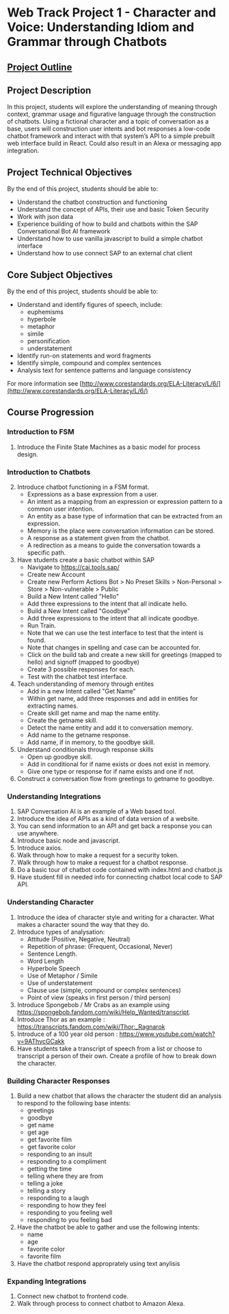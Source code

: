 # Web Track Project 1 - Character and Voice: Understanding Idiom and Grammar through Chatbots

## [Project Outline](https://coda.io/d/Web-Track-Design_dd0HU4GbwTC/Character-And-Voice-Understanding-Figurative-Language-through-Ch_su_fC#_lu6Ym)

## Project Description
In this project, students will explore the understanding of meaning through context, grammar usage and figurative language through the construction of chatbots. Using a fictional character and a topic of conversation as a base, users will construction user intents and bot responses a low-code chatbot framework and interact with that system’s API to a simple prebuilt web interface build in React. Could also result in an Alexa or messaging app integration.

## Project Technical Objectives
By the end of this project, students should be able to:
* Understand the chatbot construction and functioning
* Understand the concept of APIs, their use and basic Token Security
* Work with json data
* Experience building of how to build and chatbots within the SAP  Conversational Bot AI framework
* Understand how to use vanilla javascript to build a simple chatbot interface
* Understand how to use connect SAP to an external chat client

## Core Subject Objectives
By the end of this project, students should be able to:
* Understand and identify figures of speech, include: 
    - euphemisms
    - hyperbole
    - metaphor
    - simile
    - personification
    - understatement
* Identify run-on statements and word fragments
* Identify simple, compound and complex sentences
* Analysis text for sentence patterns and language consistency

For more information see [http://www.corestandards.org/ELA-Literacy/L/6/](http://www.corestandards.org/ELA-Literacy/L/6/)

## Course Progression
### Introduction to FSM
1. Introduce the Finite State Machines as a basic model for process design.

### Introduction to Chatbots
2. Introduce chatbot functioning in a FSM format.
    - Expressions as a base expression from a user.
    - An intent as a mapping from an expression or expression pattern to a common user intention.
    - An entity as a base type of information that can be extracted from an expression.
    - Memory is the place were conversation information can be stored.
    - A response as a statement given from the chatbot.
    - A redirection as a means to guide the conversation towards a specific path.
3. Have students create a basic chatbot within SAP
    - Navigate to https://cai.tools.sap/
    - Create new Account
    - Create new Perform Actions Bot > No Preset Skills > Non-Personal > Store > Non-vulnerable > Public
    - Build a New Intent called "Hello"
    - Add three expressions to the intent that all indicate hello.
    - Build a New Intent called "Goodbye"
    - Add three expressions to the intent that all indicate goodbye.
    - Run Train.
    - Note that we can use the test interface to test that the intent is found.
    - Note that changes in spelling and case can be accounted for.
    - Click on the build tab and create a new skill for greetings (mapped to hello) and signoff (mapped to goodbye)
    - Create 3 possible responses for each.
    - Test with the chatbot test interface.
4. Teach understanding of memory through entites
    - Add in a new Intent called "Get Name"
    - Within get name, add three responses and add in entities for extracting names.
    - Create skill get name and map the name entity.
    - Create the getname skill.
    - Detect the name entity and add it to conversation memory.
    - Add name to the getname response.
    - Add name, if in memory, to the goodbye skill.
5. Understand conditionals through response skills
    - Open up goodbye skill.
    - Add in conditional for if name exists or does not exist in memory.
    - Give one type or response for if name exists and one if not.
6. Construct a conversation flow from greetings to getname to goodbye.

### Understanding Integrations
1. SAP Conversation AI is an example of a Web based tool.
2. Introduce the idea of APIs as a kind of data version of a website.
3. You can send information to an API and get back a response you can use anywhere.
4. Introduce basic node and javascript.
5. Introduce axios.
6. Walk through how to make a request for a security token.
7. Walk through how to make a request for a chatbot response.
8. Do a basic tour of chatbot code contained with index.html and chatbot.js
9. Have student fill in needed info for connecting chatbot local code to SAP API.

### Understanding Character
1. Introduce the idea of character style and writing for a character. What makes a character sound the way that they do.
2. Introduce types of analysation:
    - Attitude (Positive, Negative, Neutral)
    - Repetition of phrase: (Frequent, Occasional, Never)
    - Sentence Length.
    - Word Length
    - Hyperbole Speech
    - Use of Metaphor / Simile
    - Use of understatement
    - Clause use (simple, compound or complex sentences)
    - Point of view (speaks in first person / third person)
2. Introduce Spongebob / Mr Crabs as an example using https://spongebob.fandom.com/wiki/Help_Wanted/transcript.
3. Introduce Thor as an example : https://transcripts.fandom.com/wiki/Thor:_Ragnarok
4. Introduce of a 100 year old person : https://www.youtube.com/watch?v=9AThycGCakk
5. Have students take a transcript of speech from a list or choose to transcript a person of their own. Create a profile of how to break down the character.

### Building Character Responses
1. Build a new chatbot that allows the character the student did an analysis to respond to the following base intents:
    - greetings
    - goodbye
    - get name
    - get age
    - get favorite film
    - get favorite color
    - responding to an insult
    - responding to a compliment
    - getting the time
    - telling where they are from
    - telling a joke
    - telling a story
    - responding to a laugh
    - responding to how they feel
    - responding to you feeling well
    - responding to you feeling bad
2. Have the chatbot be able to gather and use the following intents:
    - name
    - age
    - favorite color
    - favorite film
3. Have the chatbot respond approprately using text anylisis

### Expanding Integrations
1. Connect new chatbot to frontend code.
2. Walk through process to connect chatbot to Amazon Alexa.